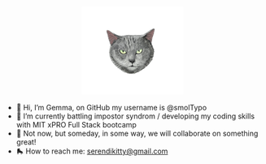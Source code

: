 <div align='center'> 
<a href='https://smoltypo.github.io' target="_blank"><img src="./theLuna.png" width='200' target="_blank"></a>
</div>

- 🦢 Hi, I’m Gemma, on GitHub my username is @smolTypo
- 🪸 I’m currently battling impostor syndrom / developing my coding skills with MIT xPRO Full Stack bootcamp
- 🫧 Not now, but someday, in some way, we will collaborate on something great!
- 🛼 How to reach me: serendikitty@gmail.com

<!---
smolTypo/smolTypo is a ✨ special ✨ repository because its `README.md` (this file) appears on your GitHub profile.
You can click the Preview link to take a look at your changes.
--->
